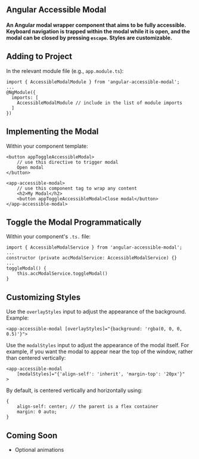 ## Angular Accessible Modal
#### An Angular modal wrapper component that aims to be fully accessible. Keyboard navigation is trapped within the modal while it is open, and the modal can be closed by pressing `escape`. Styles are customizable. 

## Adding to Project
In the relevant module file (e.g., `app.module.ts`):
```
import { AccessibleModalModule } from 'angular-accessible-modal';
...
@NgModule({
  imports: [
    AccessibleModalModule // include in the list of module imports
  ]
})
```

## Implementing the Modal
Within your component template:
```
<button appToggleAccessibleModal> 
	// use this directive to trigger modal
	Open modal
</button>

<app-accessible-modal> 
	// use this component tag to wrap any content
	<h2>My Modal</h2>
	<button appToggleAccessibleModal>Close modal</button>
</app-accessible-modal>
```

## Toggle the Modal Programmatically
Within your component's `.ts.` file:
```
import { AccessibleModalService } from 'angular-accessible-modal';
...
constructor (private accModalService: AccessibleModalService) {}
...
toggleModal() {
	this.accModalService.toggleModal()
}
```

## Customizing Styles
Use the `overlayStyles` input to adjust the appearance of the background. Example:
```
<app-accessible-modal [overlayStyles]="{background: 'rgba(0, 0, 0, 0.5)'}">
```
Use the `modalStyles` input to adjust the appearance of the modal itself. For example, if you want the modal to appear near the top of the window, rather than centered vertically:
```
<app-accessible-modal 
	[modalStyles]="{'align-self': 'inherit', 'margin-top': '20px'}"
>
```
By default, is centered vertically and horizontally using:
```
{
	align-self: center; // the parent is a flex container
	margin: 0 auto;
}
```

## Coming Soon
* Optional animations
